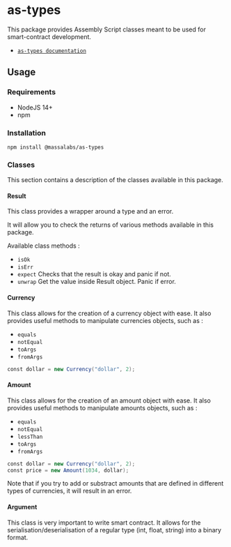 # as-types

This package provides Assembly Script classes meant to be used for smart-contract development.

- [`as-types documentation`](https://as-types.docs.massa.net)

## Usage

### Requirements

- NodeJS 14+
- npm

### Installation
`npm install @massalabs/as-types`

### Classes
This section contains a description of the classes available in this package.

#### Result
This class provides a wrapper around a type and an error.

It will allow you to check the returns of various methods available in this package.

Available class methods :
- `isOk`
- `isErr`
- `expect`
Checks that the result is okay and panic if not.
- `unwrap`
Get the value inside Result object. Panic if error.


#### Currency
This class allows for the creation of a currency object with ease.
It also provides useful methods to manipulate currencies objects, such as :

- `equals`
- `notEqual`
- `toArgs`
- `fromArgs`

```as
const dollar = new Currency("dollar", 2);
```

#### Amount
This class allows for the creation of an amount object with ease.
It also provides useful methods to manipulate amounts objects, such as :

- `equals`
- `notEqual`
- `lessThan`
- `toArgs`
- `fromArgs`

```as
const dollar = new Currency("dollar", 2);
const price = new Amount(1034, dollar);
```

Note that if you try to add or substract amounts that are defined in different types of currencies, it will result in an error.

#### Argument
This class is very important to write smart contract.
It allows for the serialisation/deserialisation of a regular type (int, float, string) into a binary format.
